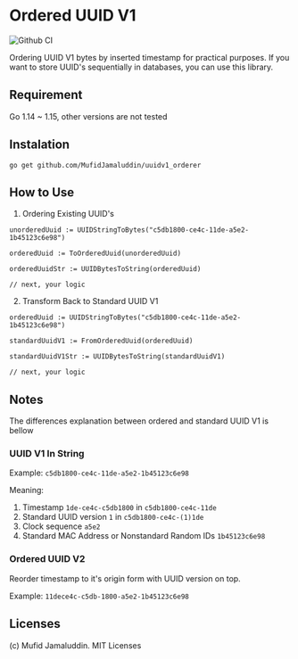 # Ordered UUID V1

![Github CI](https://github.com/MufidJamaluddin/uuidv1_ordered/workflows/Go/badge.svg)

Ordering UUID V1 bytes by inserted timestamp for practical purposes. If you want to store UUID's sequentially in databases, you can use this library.

## Requirement

Go 1.14 ~ 1.15, other versions are not tested

## Instalation

`go get github.com/MufidJamaluddin/uuidv1_orderer`

## How to Use

1. Ordering Existing UUID's

```
unorderedUuid := UUIDStringToBytes("c5db1800-ce4c-11de-a5e2-1b45123c6e98")

orderedUuid := ToOrderedUuid(unorderedUuid)

orderedUuidStr := UUIDBytesToString(orderedUuid)

// next, your logic
```

2. Transform Back to Standard UUID V1

```
orderedUuid := UUIDStringToBytes("c5db1800-ce4c-11de-a5e2-1b45123c6e98")

standardUuidV1 := FromOrderedUuid(orderedUuid)

standardUuidV1Str := UUIDBytesToString(standardUuidV1)

// next, your logic
```

## Notes

The differences explanation between ordered and standard UUID V1 is bellow

### UUID V1 In String

Example: `c5db1800-ce4c-11de-a5e2-1b45123c6e98`

Meaning: 
1. Timestamp `1de-ce4c-c5db1800` in `c5db1800-ce4c-11de`
2. Standard UUID version `1` in `c5db1800-ce4c-(1)1de`
3. Clock sequence `a5e2`
4. Standard MAC Address or Nonstandard Random IDs `1b45123c6e98`

### Ordered UUID V2

Reorder timestamp to it's origin form with UUID version on top.

Example: `11dece4c-c5db-1800-a5e2-1b45123c6e98`

## Licenses

(c) Mufid Jamaluddin. MIT Licenses
